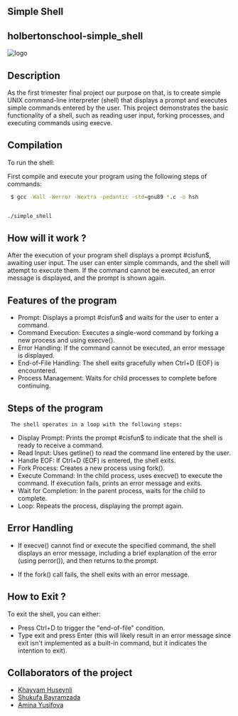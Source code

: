 ## Simple Shell
## holbertonschool-simple_shell

![logo](https://opensource.com/sites/default/files/lead-images/bash_command_line.png)

## Description
   As the first trimester final project our purpose on that, is to create simple UNIX command-line interpreter (shell) that displays a prompt and executes simple 
   commands entered by the user. This project demonstrates the basic functionality of a shell, such as reading user input, forking processes, and executing commands
   using execve.

## Compilation
   To run the shell:

   First compile and execute your program using the following steps of commands:

```bash
 $ gcc -Wall -Werror -Wextra -pedantic -std=gnu89 *.c -o hsh
```
```

```
```bash
./simple_shell
```

## How will it work ?

   After the execution of your program shell displays a prompt #cisfun$, awaiting user input.
   The user can enter simple commands, and the shell will attempt to execute them. If the command cannot be executed, an error message is displayed, and the prompt is
   shown again.

## Features of the program

  - Prompt: Displays a prompt #cisfun$ and waits for the user to enter a command. 
  - Command Execution: Executes a single-word command by forking a new process and using execve(). 
  - Error Handling: If the command cannot be executed, an error message is displayed. 
  - End-of-File Handling: The shell exits gracefully when Ctrl+D (EOF) is encountered. 
  - Process Management: Waits for child processes to complete before continuing.

## Steps of the program
     The shell operates in a loop with the following steps:

   - Display Prompt: Prints the prompt #cisfun$ to indicate that the shell is ready to receive a command.
   - Read Input: Uses getline() to read the command line entered by the user.
   - Handle EOF: If Ctrl+D (EOF) is entered, the shell exits.
   - Fork Process: Creates a new process using fork().
   - Execute Command: In the child process, uses execve() to execute the command. If execution fails, prints an error message and exits.
   - Wait for Completion: In the parent process, waits for the child to complete.
   - Loop: Repeats the process, displaying the prompt again.

## Error Handling
- If execve() cannot find or execute the specified command, the shell displays an error message, including a brief explanation of the error (using perror()), and then
  returns to the prompt.

- If the fork() call fails, the shell exits with an error message.

## How to Exit ?
  To exit the shell, you can either:

- Press Ctrl+D to trigger the "end-of-file" condition.
- Type exit and press Enter (this will likely result in an error message since exit isn't implemented as a built-in command, but it indicates the intention to exit).

## Collaborators of the project

- [Khayyam Huseynli](https://github.com/khayyam-huseynli)
- [Shukufa Bayramzada](https://github.com/shukufabayramzada)
- [Amina Yusifova](https://github.com/aminayusufova)
